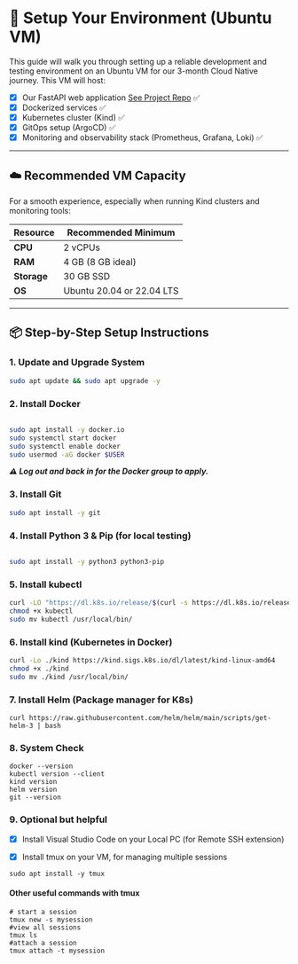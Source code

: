 
# 🧰 Setup Your Environment (Ubuntu VM)

This guide will walk you through setting up a reliable development and testing environment on an Ubuntu VM for our 3-month Cloud Native journey. This VM will host:
- [x]  Our FastAPI web application [See Project Repo](https://github.com/ChisomJude/student-project-tracker) ✅
- [x]  Dockerized services ✅
- [x]  Kubernetes cluster (Kind) ✅
- [x]  GitOps setup (ArgoCD) ✅
- [x]  Monitoring and observability stack (Prometheus, Grafana, Loki) ✅

---

## ☁️ Recommended VM Capacity

For a smooth experience, especially when running Kind clusters and monitoring tools:

| Resource     | Recommended Minimum |
|--------------|---------------------|
| **CPU**      | 2 vCPUs             |
| **RAM**      | 4 GB (8 GB ideal)   |
| **Storage**  | 30 GB SSD           |
| **OS**       | Ubuntu 20.04 or 22.04 LTS |

---

## 📦 Step-by-Step Setup Instructions

### 1. Update and Upgrade System
```bash
sudo apt update && sudo apt upgrade -y
```
### 2. Install Docker
```bash

sudo apt install -y docker.io
sudo systemctl start docker
sudo systemctl enable docker
sudo usermod -aG docker $USER
```
***⚠️ Log out and back in for the Docker group to apply.***

### 3. Install Git
```bash
sudo apt install -y git
```

### 4.  Install Python 3 & Pip (for local testing)
```bash

sudo apt install -y python3 python3-pip
```
### 5.  Install kubectl
```bash
curl -LO "https://dl.k8s.io/release/$(curl -s https://dl.k8s.io/release/stable.txt)/bin/linux/amd64/kubectl"
chmod +x kubectl
sudo mv kubectl /usr/local/bin/
```

### 6. Install kind (Kubernetes in Docker)
```bash
curl -Lo ./kind https://kind.sigs.k8s.io/dl/latest/kind-linux-amd64
chmod +x ./kind
sudo mv ./kind /usr/local/bin/
```

### 7. Install Helm (Package manager for K8s)
```
curl https://raw.githubusercontent.com/helm/helm/main/scripts/get-helm-3 | bash
```

### 8. System Check 

```
docker --version
kubectl version --client
kind version
helm version
git --version
```

### 9.  Optional but helpful
- [x] Install Visual Studio Code on your Local PC (for Remote SSH extension)

- [x] Install tmux on your VM, for managing multiple sessions

```
sudo apt install -y tmux
```

#### Other useful commands with tmux
```
# start a session
tmux new -s mysession
#view all sessions
tmux ls
#attach a session
tmux attach -t mysession
